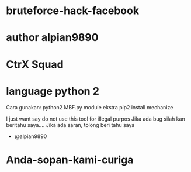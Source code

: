 # bruteforce-hack-facebook
# author alpian9890
# CtrX Squad
# language python 2

Cara gunakan:
python2 MBF.py
module ekstra
pip2 install mechanize


I just want say do not use this tool for illegal purpos
Jika ada bug silah kan beritahu saya....
Jika ada saran, tolong beri tahu saya
- @alpian9890

# Anda-sopan-kami-curiga
